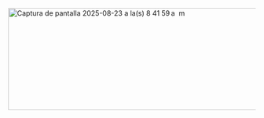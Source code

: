<img width="863" height="209" alt="Captura de pantalla 2025-08-23 a la(s) 8 41 59 a  m" src="https://github.com/user-attachments/assets/dd686693-535d-4edd-b7e3-6f4c5402fb1b" />
